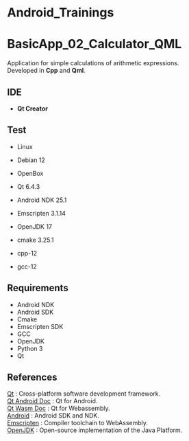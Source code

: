 # Android_Trainings
# BasicApp_02_Calculator_QML

Application for simple calculations of arithmetic expressions.</br>
Developed in <b>Cpp</b> and <b>Qml</b>.

## IDE

- <b>Qt Creator</b>

## Test

- Linux
- Debian 12
- OpenBox

- Qt 6.4.3
- Android NDK 25.1
- Emscripten 3.1.14
- OpenJDK 17
- cmake 3.25.1
- cpp-12
- gcc-12

## Requirements

- Android NDK
- Android SDK
- Cmake
- Emscripten SDK
- GCC
- OpenJDK
- Python 3
- Qt

## References

[Qt](https://doc.qt.io/) : Cross-platform software development framework.</br>
[Qt Android Doc](https://doc.qt.io/qt-6.4/android.html) : Qt for Android.</br>
[Qt Wasm Doc](https://doc.qt.io/qt-6.4/wasm.html) : Qt for Webassembly.</br>
[Android](https://developer.android.com/) : Android SDK and NDK.</br>
[Emscripten](https://emscripten.org/) : Compiler toolchain to WebAssembly.</br>
[OpenJDK](https://openjdk.org/projects/jdk/17/) : Open-source implementation of the Java Platform.</br>

